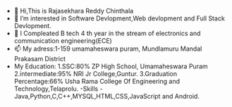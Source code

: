 - 👋 Hi,This is Rajasekhara Reddy Chinthala
- 👀 I’m interested in Software Devlopment,Web devlopment and Full Stack Devlopment.
- 🌱 I Compleated B tech 4 th year in the stream of electronics and communication engineering(ECE)
- 📫 My adress:1-159 umamaheswara puram, Mundlamuru Mandal Prakasam District
- My Education:
  1.SSC:80% ZP High School, Umamaheswara Puram
  2.intermediate:95% NRI Jr College,Guntur.
  3.Graduation Percentage:66% Usha Rama College Of Engineering and Technology,Telaprolu.
-Skills - Java,Python,C,C++,MYSQL,HTML,CSS,JavaScript and Android.
<!---
rajareddy4556/About-me is a ✨ special ✨ repository because its `README.md` (this file) appears on your GitHub profile.
You can click the Preview link to take a look at your changes.
--->
